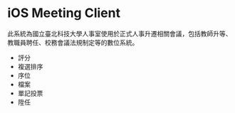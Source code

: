 # iOS Meeting Client

此系統為國立臺北科技大學人事室使用於正式人事升遷相關會議，包括教師升等、教職員聘任、校務會議法規制定等的數位系統。

  - 評分
  - 複選排序
  - 序位
  - 檔案
  - 單記投票
  - 陞任
